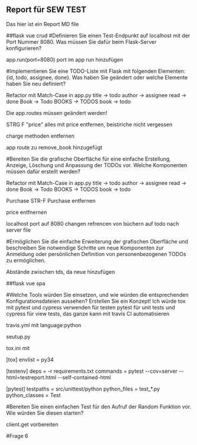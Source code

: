 ## Report für SEW TEST
Das hier ist ein Report MD file


##flask vue crud
#Definieren Sie einen Test-Endpunkt auf localhost mit der Port Nummer 8080. Was müssen Sie dafür beim Flask-Server konfigurieren?

app.run(port=8080)
port im app run hinzufügen


#Implementieren Sie eine TODO-Liste mit Flask mit folgenden Elementen: {id, todo, assignee, done}. Was haben Sie geändert oder welche Elemente haben Sie neu definiert?

Refactor mit Match-Case in app.py
title -> todo
author -> assignee
read -> done
Book -> Todo
BOOKS -> TODOS
book -> todo

Die app.routes müssen geändert werden!

STRG F "price" alles mit price entfernen, beistiriche nicht vergessen

charge methoden entfernen

app route zu remove_book hinzugefügt


#Bereiten Sie die grafische Oberfläche für eine einfache Erstellung, Anzeige, Löschung und Anpassung der TODOs vor. Welche Komponenten müssen dafür erstellt werden?

Refactor mit Match-Case in app.py
title -> todo
author -> assignee
read -> done
Book -> Todo
BOOKS -> TODOS
book -> todo

Purchase STR-F
Purchase entfernen

price entfnernen

localhost port auf 8080 changen refrencen von büchern auf todo nach server file

#Ermöglichen Sie die einfache Erweiterung der grafischen Oberfläche und beschreiben Sie notwendige Schritte um neue Komponenten zur Anmeldung oder persönlichen Definition von personenbezogenen TODOs zu ermöglichen.

Abstände zwischen tds, da neue hinzufügen




##flask vue spa

#Welche Tools würden Sie einsetzen, und wie würden die entsprechenden Konfigurationsdateien aussehen? Erstellen Sie ein Konzept!
Ich würde tox mit pytest und cypress verwenden für testen pytest für unit tests und cypress für view tests, das ganze kann mit travis CI automatisieren

travis.yml mit language:python

seutup.py

tox.ini mit

[tox]
envlist = py34

[testenv]
deps = -r requirements.txt
commands =
    pytest --cov=server --html=testreport.html --self-contained-html

[pytest]
testpaths = src/unittest/python
python_files = test_*.py
python_classes = Test




#Bereiten Sie einen einfachen Test für den Aufruf der Random Funktion vor. Wie würden Sie diesen starten?

client.get vorbereiten

#Frage 6
